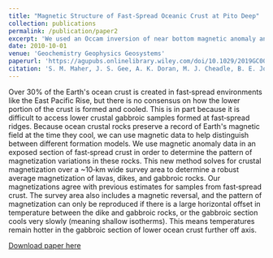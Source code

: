```yaml
---
title: "Magnetic Structure of Fast‐Spread Oceanic Crust at Pito Deep"
collection: publications
permalink: /publication/paper2
excerpt: 'We used an Occam inversion of near bottom magnetic anomaly and bathymetry data to determine the magnetic structure of the lower oceanic crust.'
date: 2010-10-01
venue: 'Geochemistry Geophysics Geosystems'
paperurl: 'https://agupubs.onlinelibrary.wiley.com/doi/10.1029/2019GC008671'
citation: 'S. M. Maher, J. S. Gee, A. K. Doran, M. J. Cheadle, B. E. John. (2020). &quot;Magnetic Structure of Fast‐Spread Oceanic Crust at Pito Deep.&quot; <i>Geochemistry Geophysics Geosystems 1</i>. 21(2).'
---
```

Over 30% of the Earth's ocean crust is created in fast‐spread environments like the East Pacific Rise, but there is no consensus on how the lower portion of the crust is formed and cooled. This is in part because it is difficult to access lower crustal gabbroic samples formed at fast‐spread ridges. Because ocean crustal rocks preserve a record of Earth's magnetic field at the time they cool, we can use magnetic data to help distinguish between different formation models. We use magnetic anomaly data in an exposed section of fast‐spread crust in order to determine the pattern of magnetization variations in these rocks. This new method solves for crustal magnetization over a ~10‐km wide survey area to determine a robust average magnetization of lavas, dikes, and gabbroic rocks. Our magnetizations agree with previous estimates for samples from fast‐spread crust. The survey area also includes a magnetic reversal, and the pattern of magnetization can only be reproduced if there is a large horizontal offset in temperature between the dike and gabbroic rocks, or the gabbroic section cools very slowly (meaning shallow isotherms). This means temperatures remain hotter in the gabbroic section of lower ocean crust further off axis.

[Download paper here](https://agupubs.onlinelibrary.wiley.com/doi/10.1029/2019GC008671)
